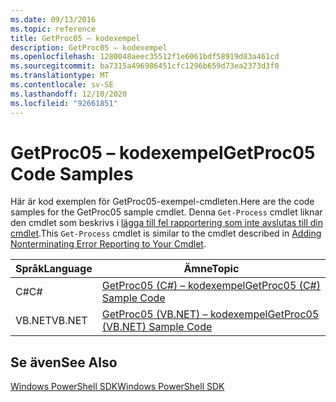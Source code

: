 ```yaml
---
ms.date: 09/13/2016
ms.topic: reference
title: GetProc05 – kodexempel
description: GetProc05 – kodexempel
ms.openlocfilehash: 1280048aeec35512f1e6061bdf58919d83a461cd
ms.sourcegitcommit: ba7315a496986451cfc1296b659d73ea2373d3f0
ms.translationtype: MT
ms.contentlocale: sv-SE
ms.lasthandoff: 12/10/2020
ms.locfileid: "92661851"
---
```

# <a name="getproc05-code-samples"></a><span data-ttu-id="0545f-103">GetProc05 – kodexempel</span><span class="sxs-lookup"><span data-stu-id="0545f-103">GetProc05 Code Samples</span></span>

<span data-ttu-id="0545f-104">Här är kod exemplen för GetProc05-exempel-cmdleten.</span><span class="sxs-lookup"><span data-stu-id="0545f-104">Here are the code samples for the GetProc05 sample cmdlet.</span></span> <span data-ttu-id="0545f-105">Denna `Get-Process` cmdlet liknar den cmdlet som beskrivs i [lägga till fel rapportering som inte avslutas till din cmdlet](../cmdlet/adding-non-terminating-error-reporting-to-your-cmdlet.md).</span><span class="sxs-lookup"><span data-stu-id="0545f-105">This `Get-Process` cmdlet is similar to the cmdlet described in [Adding Nonterminating Error Reporting to Your Cmdlet](../cmdlet/adding-non-terminating-error-reporting-to-your-cmdlet.md).</span></span>

|<span data-ttu-id="0545f-106">Språk</span><span class="sxs-lookup"><span data-stu-id="0545f-106">Language</span></span>|<span data-ttu-id="0545f-107">Ämne</span><span class="sxs-lookup"><span data-stu-id="0545f-107">Topic</span></span>|
|--------------|-----------|
|<span data-ttu-id="0545f-108">C#</span><span class="sxs-lookup"><span data-stu-id="0545f-108">C#</span></span>|[<span data-ttu-id="0545f-109">GetProc05 (C#) – kodexempel</span><span class="sxs-lookup"><span data-stu-id="0545f-109">GetProc05 (C#) Sample Code</span></span>](./getproc05-csharp-sample-code.md)|
|<span data-ttu-id="0545f-110">VB.NET</span><span class="sxs-lookup"><span data-stu-id="0545f-110">VB.NET</span></span>|[<span data-ttu-id="0545f-111">GetProc05 (VB.NET) – kodexempel</span><span class="sxs-lookup"><span data-stu-id="0545f-111">GetProc05 (VB.NET) Sample Code</span></span>](./getproc05-vb-net-sample-code.md)|

## <a name="see-also"></a><span data-ttu-id="0545f-112">Se även</span><span class="sxs-lookup"><span data-stu-id="0545f-112">See Also</span></span>

[<span data-ttu-id="0545f-113">Windows PowerShell SDK</span><span class="sxs-lookup"><span data-stu-id="0545f-113">Windows PowerShell SDK</span></span>](../windows-powershell-reference.md)

